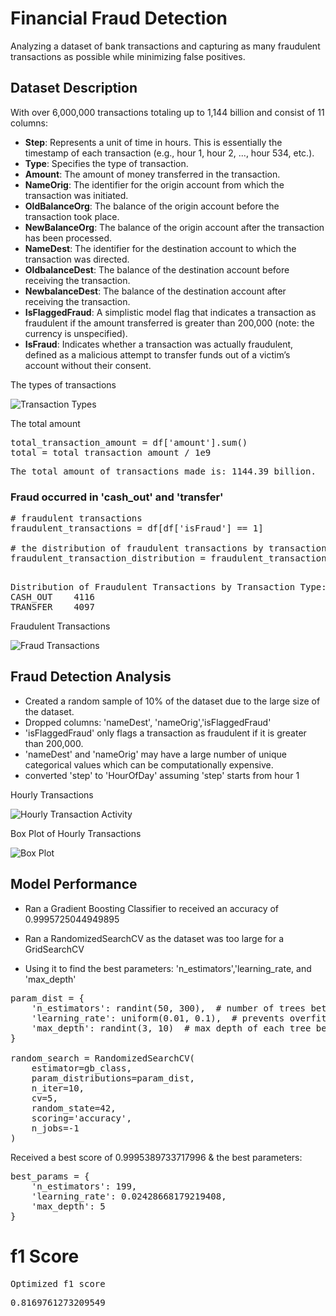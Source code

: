 # Financial Fraud Detection 

Analyzing a dataset of bank transactions and capturing as many fraudulent transactions as possible while minimizing false positives. 

## Dataset Description 

With over 6,000,000 transactions totaling up to 1,144 billion and consist of 11 columns:  

- **Step**: Represents a unit of time in hours. This is essentially the timestamp of each transaction (e.g., hour 1, hour 2, ..., hour 534, etc.).
- **Type**: Specifies the type of transaction.
- **Amount**: The amount of money transferred in the transaction.
- **NameOrig**: The identifier for the origin account from which the transaction was initiated.
- **OldBalanceOrg**: The balance of the origin account before the transaction took place.
- **NewBalanceOrg**: The balance of the origin account after the transaction has been processed.
- **NameDest**: The identifier for the destination account to which the transaction was directed.
- **OldbalanceDest**: The balance of the destination account before receiving the transaction.
- **NewbalanceDest**: The balance of the destination account after receiving the transaction.
- **IsFlaggedFraud**: A simplistic model flag that indicates a transaction as fraudulent if the amount transferred is greater than 200,000 (note: the currency is unspecified).
- **IsFraud**: Indicates whether a transaction was actually fraudulent, defined as a malicious attempt to transfer funds out of a victim’s account without their consent.

The types of transactions 

![Transaction Types](https://github.com/myCanaless/financial_fruad/assets/96447448/c02921f8-8b5a-49b9-b216-73e1bf9f2ffd)

The total amount 
<pre>
total_transaction_amount = df['amount'].sum()
total = total_transaction_amount / 1e9
</pre>
<pre>
The total amount of transactions made is: 1144.39 billion.
</pre>

### Fraud occurred in 'cash_out' and 'transfer'    
<pre>
# fraudulent transactions
fraudulent_transactions = df[df['isFraud'] == 1]

# the distribution of fraudulent transactions by transaction type
fraudulent_transaction_distribution = fraudulent_transactions['type'].value_counts()

</pre>

<pre>
Distribution of Fraudulent Transactions by Transaction Type: type
CASH_OUT    4116
TRANSFER    4097
</pre>

Fraudulent Transactions 

![Fraud Transactions](https://github.com/myCanaless/financial_fruad/assets/96447448/e96e8e6d-d724-42ce-ae4e-b4c0882b36f3)


## Fraud Detection Analysis 
- Created a random sample of 10% of the dataset due to the large size of the dataset.
- Dropped columns: 'nameDest', 'nameOrig','isFlaggedFraud'
- 'isFlaggedFraud' only flags a transaction as fraudulent if it is greater than 200,000. 
- 'nameDest' and 'nameOrig' may have a large number of unique categorical values which can be computationally expensive. 
- converted 'step' to 'HourOfDay' assuming 'step' starts from hour 1

Hourly Transactions 

![Hourly Transaction Activity](https://github.com/myCanaless/financial_fruad/assets/96447448/2c947748-d1b2-4056-a79a-b8191f451836)

Box Plot of Hourly Transactions

![Box Plot](https://github.com/myCanaless/financial_fruad/assets/96447448/02765d6e-2ae4-4171-a01e-a5ecd31b953a)


## Model Performance 

- Ran a Gradient Boosting Classifier to received an accuracy of 0.9995725044949895

- Ran a RandomizedSearchCV as the dataset was too large for a GridSearchCV
- Using it to find the best parameters: 'n_estimators','learning_rate, and 'max_depth'

<pre>
param_dist = {
    'n_estimators': randint(50, 300),  # number of trees between 50 and 500
    'learning_rate': uniform(0.01, 0.1),  # prevents overfitting
    'max_depth': randint(3, 10)  # max depth of each tree between 3 and 10 
}

random_search = RandomizedSearchCV(
    estimator=gb_class, 
    param_distributions=param_dist, 
    n_iter=10, 
    cv=5, 
    random_state=42, 
    scoring='accuracy', 
    n_jobs=-1
)
</pre>
Received a best score of 0.9995389733717996 & the best parameters:  
<pre>
best_params = {
    'n_estimators': 199,
    'learning_rate': 0.02428668179219408,
    'max_depth': 5
}
</pre>

# f1 Score

<pre>
Optimized f1_score 
</pre>
<pre>
0.8169761273209549
</pre>
